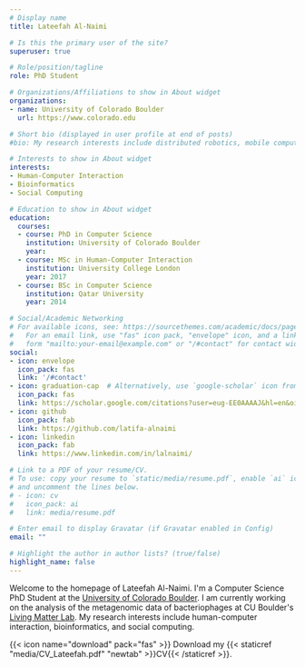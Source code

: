 ```yaml
---
# Display name
title: Lateefah Al-Naimi

# Is this the primary user of the site?
superuser: true

# Role/position/tagline
role: PhD Student

# Organizations/Affiliations to show in About widget
organizations:
- name: University of Colorado Boulder
  url: https://www.colorado.edu

# Short bio (displayed in user profile at end of posts)
#bio: My research interests include distributed robotics, mobile computing and programmable matter.

# Interests to show in About widget
interests:
- Human-Computer Interaction
- Bioinformatics
- Social Computing

# Education to show in About widget
education:
  courses:
  - course: PhD in Computer Science
    institution: University of Colorado Boulder
    year:
  - course: MSc in Human-Computer Interaction
    institution: University College London
    year: 2017
  - course: BSc in Computer Science
    institution: Qatar University
    year: 2014

# Social/Academic Networking
# For available icons, see: https://sourcethemes.com/academic/docs/page-builder/#icons
#   For an email link, use "fas" icon pack, "envelope" icon, and a link in the
#   form "mailto:your-email@example.com" or "/#contact" for contact widget.
social:
- icon: envelope
  icon_pack: fas
  link: '/#contact'
- icon: graduation-cap  # Alternatively, use `google-scholar` icon from `ai` icon pack
  icon_pack: fas
  link: https://scholar.google.com/citations?user=eug-EE0AAAAJ&hl=en&oi=sra
- icon: github
  icon_pack: fab 
  link: https://github.com/latifa-alnaimi
- icon: linkedin
  icon_pack: fab
  link: https://www.linkedin.com/in/lalnaimi/

# Link to a PDF of your resume/CV.
# To use: copy your resume to `static/media/resume.pdf`, enable `ai` icons in `params.toml`, 
# and uncomment the lines below.
# - icon: cv
#   icon_pack: ai
#   link: media/resume.pdf

# Enter email to display Gravatar (if Gravatar enabled in Config)
email: ""

# Highlight the author in author lists? (true/false)
highlight_name: false
---
```


Welcome to the homepage of Lateefah Al-Naimi. I'm a Computer Science PhD Student at the [University of Colorado Boulder](https://www.colorado.edu/cs/). I am currently working on the analysis of the metagenomic data of bacteriophages at CU Boulder's [Living Matter Lab](https://www.colorado.edu/atlas/living-matter-lab). My research interests include human-computer interaction, bioinformatics, and social computing.

{{< icon name="download" pack="fas" >}} Download my {{< staticref "media/CV_Lateefah.pdf" "newtab" >}}CV{{< /staticref >}}.
